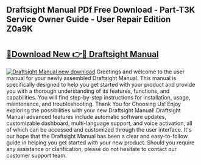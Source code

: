 ## Draftsight Manual PDf Free Download - Part-T3K Service Owner Guide - User Repair Edition Z0a9K

# <h2><a href="http://cf1243.oget.top/?id=Draftsight+Manual">🔗Download New 👉🔴 Draftsight Manual</a></h2>

[![Draftsight Manual new download](https://i.imgur.com/5g1atiW.png)](http://cf1243.oget.top/?id=Draftsight+Manual)
Greetings and welcome to the user manual for your newly assembled Draftsight Manual. This manual is specifically designed to help you get started with your product and provide you with a thorough understanding of its features, functions, and capabilities. You will find step-by-step instructions for installation, usage, maintenance, and troubleshooting. Thank You for Choosing Us! Enjoy exploring the possibilities with your new Draftsight Manual! Draftsight Manual advanced features include automatic software updates, customizable dashboard, multi-language support, and voice activation, all of which can be accessed and customized through the user interface. It's our hope that the Draftsight Manual has been a clear and easy-to-follow guide in helping you get started with your new product. Should you require any assistance or clarification, please do not hesitate to contact our customer support team.
